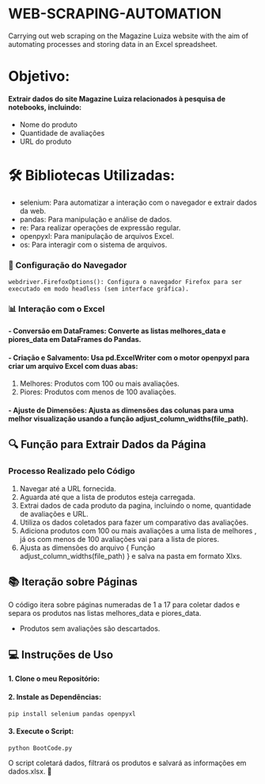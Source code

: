 # WEB-SCRAPING-AUTOMATION

Carrying out web scraping on the Magazine Luiza website with the aim of automating processes and storing data in an Excel spreadsheet.

# Objetivo: 

#### Extrair dados do site Magazine Luiza relacionados à pesquisa de notebooks, incluindo:

- Nome do produto
- Quantidade de avaliações
- URL do produto

# 🛠️ Bibliotecas Utilizadas: 

- selenium: Para automatizar a interação com o navegador e extrair dados da web.
- pandas: Para manipulação e análise de dados.
- re: Para realizar operações de expressão regular.
- openpyxl: Para manipulação de arquivos Excel.
- os: Para interagir com o sistema de arquivos.

### 🧩 Configuração do Navegador

```
webdriver.FirefoxOptions(): Configura o navegador Firefox para ser executado em modo headless (sem interface gráfica).

```
### 📊 Interação com o Excel 

#### - Conversão em DataFrames: Converte as listas melhores_data e piores_data em DataFrames do Pandas.

#### - Criação e Salvamento: Usa pd.ExcelWriter com o motor openpyxl para criar um arquivo Excel com duas abas:
 1. Melhores: Produtos com 100 ou mais avaliações.
 2. Piores: Produtos com menos de 100 avaliações.

#### - Ajuste de Dimensões: Ajusta as dimensões das colunas para uma melhor visualização usando a função adjust_column_widths(file_path).

## 🔍 Função para Extrair Dados da Página
### Processo Realizado pelo Código

1. Navegar até a URL fornecida.
2. Aguarda até que a lista de produtos esteja carregada.
3. Extrai dados de cada produto da pagina, incluindo o nome, quantidade de avaliações e URL.
4. Utiliza os dados coletados para fazer um comparativo das avaliações.
5. Adiciona produtos com 100 ou mais avaliações a uma lista de melhores , já os com menos de 100 avaliações vai para a lista de piores. 
6. Ajusta as dimensões do arquivo { Função adjust_column_widths(file_path) } e salva na pasta em formato Xlxs.

## 📚 Iteração sobre Páginas

O código itera sobre páginas numeradas de 1 a 17 para coletar dados e separa os produtos nas listas melhores_data e piores_data.
- Produtos sem avaliações são descartados. 

## 💻 Instruções de Uso



#### 1. Clone o meu Repositório:

#### 2. Instale as Dependências: 

```
pip install selenium pandas openpyxl
```
#### 3. Execute o Script:
```
python BootCode.py
```
O script coletará dados, filtrará os produtos e salvará as informações em dados.xlsx. 📁



